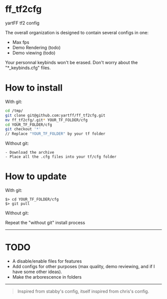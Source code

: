 ff_tf2cfg
=========

yartFF tf2 config

The overall organization is designed to contain several configs in one:
- Max fps
- Demo Rendering (todo)
- Demo viewing (todo)

Your personnal keybinds won't be erased. Don't worry about the "*_keybinds.cfg" files.

How to install
===

With git:

```sh
cd /tmp/
git clone git@github.com:yartff/ff_tf2cfg.git
mv ff_tf2cfg/.git* YOUR_TF_FOLDER/cfg
cd YOUR_TF_FOLDER/cfg
git checkout '*'
// Replace "YOUR_TF_FOLDER" by your tf folder
```

Without git:
```
- Download the archive
- Place all the .cfg files into your tf/cfg folder
```

How to update
===


With git:

```shell
$> cd YOUR_TF_FOLDER/cfg
$> git pull
```

Without git:

Repeat the "without git" install process

___
TODO
===

- A disable/enable files for features
- Add configs for other purposes (max quality, demo reviewing, and if I have some other ideas).
- Make the arborescence in folders

___


> Inspired from stabby's config, itself inspired from chris's config.
